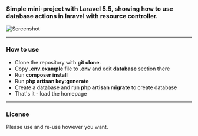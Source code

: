 <h3>Simple mini-project with Laravel 5.5, showing how to use database actions in laravel with resource controller.</h3>

![Screenshot](https://raw.githubusercontent.com/yakuter/laravel-guestbook/master/laravel-guestbook-screenshot.png)

<hr></hr>
<h3>How to use</h3>
<ul>
<li>Clone the repository with <strong>git clone</strong>.</li>
<li>Copy <strong>.env.example</strong> file to <strong>.env</strong> and edit <strong>database</strong> section there</li>
<li>Run <strong>composer install</strong></li>
<li>Run <strong>php artisan key:generate</strong></li>
<li>Create a database and run <strong>php artisan migrate</strong> to create database</li>
<li>That's it - load the homepage</li>
</ul>

<hr></hr>
<h3>License</h3>

Please use and re-use however you want.